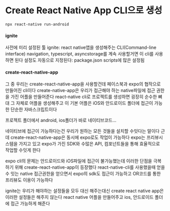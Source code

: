 # Create React Native App CLI으로 생성

```
npx react-native run-android
```

#### ignite

사전에 미리 설정된 툴 ignite: react native앱을 생성해주는 CLI(Command-line interface)
navigation, typescript, asyncstorage를 계속 사용할거면 이 cli를 사용하면 된다 설정도 자동으로 지정된다: package.json scripts에 많은 설정됨

#### create-react-native-app

그 중 우리는 create-react-native-app을 사용할건데 페이스북과 expo의 협작으로 만들어진 cli이다
create-native-app은 우리가 접근해야 하는 native파일에 접근 권한을 가진 어플을 만들어준다
react-native cli로 프로젝트를 생성하면 굉장히 순수한 뼈대 그 자체로 어플을 생성해주고 이 기본 어플은 iOS와 안드로이드 폴더에 접근이 가능한 단순한 자바스크립트이다

프로젝트 폴더에서 android, ios폴더가 바로 네이티브코드...

네이티브에 접근이 가능하다는건 우리가 원하는 모든 것들을 설치할 수잇다는 말이다
근데 create-react-native-app은 동시에 expo로도 작업이 가능하다
expo는 프리뷰시스템을 가지고 있고 expo가 가진 SDK와 수많은 API, 컴포넌트들을 통해 효율적으로 작업할 수잇게 한다

expo cli의 문제는 안드로이드와 iOS파일에 접근이 불가능했는데 이러한 단점을 극복하기 위해 create-react-native-app이 등장했다
react-native-cli를 사용했을때 얻을 수 잇는 native 접근권한을 얻으면서 expo의 sdk도 접근이 가능하고 OR코드를 통한 프리뷰도 이용이 가능하다

ignite는 우리가 해야하는 설정들을 모두 대신 해주는대신 create react native app은 이러한 설정들은 해주지 않는다
react native 어플을 만들어주고 ios, 안드로이드 폴더에 접근 가능하게 해준다
